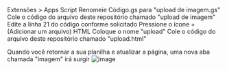 Extensões > Apps Script
Renomeie Código.gs para "upload de imagem.gs"
Cole o código do arquivo deste repositório chamado "upload de imagem"
Edite a linha 21 do código conforme solicitado
Pressione o ícone + (Adicionar um arquivo) HTML
Coloque o nome "upload"
Cole o código do arquivo deste repositório chamado "upload.html"

Quando você retornar a sua planilha e atualizar a página, uma nova aba chamada "imagem" irá surgir
![image](https://github.com/user-attachments/assets/97bf9bfd-b243-4725-a9d9-af76fc3f9dbc)
